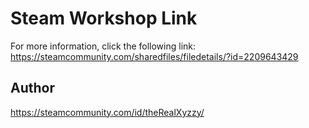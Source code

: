 # Steam Workshop Link

For more information, click the following link:
https://steamcommunity.com/sharedfiles/filedetails/?id=2209643429

## Author

https://steamcommunity.com/id/theRealXyzzy/